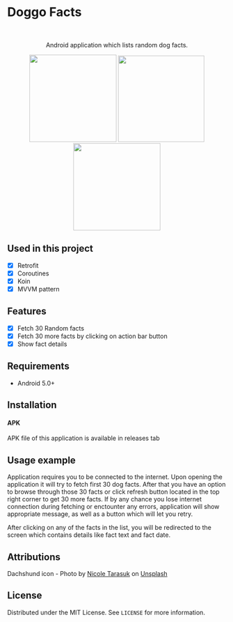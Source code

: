 # Doggo Facts
<br />
<p align="center">
  <p align="center">
    Android application which lists random dog facts.
  </p>
</p>

<p align="row">
  <p align="center">
    <img src= "https://i.ibb.co/5L0K51z/photo1.png" width="200" >
    <img src= "https://i.ibb.co/m9TzNFb/photo2.png" width="198" >
    <img src= "https://i.ibb.co/n8Hh1m6/photo3.png" width="200" >
   </p>
</p>

## Used in this project

- [x] Retrofit
- [x] Coroutines
- [x] Koin 
- [x] MVVM pattern 

## Features

- [x] Fetch 30 Random facts
- [x] Fetch 30 more facts by clicking on action bar button
- [x] Show fact details

## Requirements

- Android 5.0+

## Installation

#### APK

APK file of this application is available in releases tab

## Usage example

Application requires you to be connected to the internet. Upon opening the application it will try to fetch first 30 dog facts.
After that you have an option to browse through those 30 facts or click refresh button located in the top right corner to get 30 more facts.
If by any chance you lose internet connection during fetching or enctounter any errors, application will show appropriate message, as well as a button which will let you retry.

After clicking on any of the facts in the list, you will be redirected to the screen which contains details like fact text and fact date.

## Attributions

Dachshund icon - Photo by <a href="https://unsplash.com/@nicole_tarasuk?utm_source=unsplash&utm_medium=referral&utm_content=creditCopyText">Nicole Tarasuk</a> on <a href="https://unsplash.com/s/photos/doggo?utm_source=unsplash&utm_medium=referral&utm_content=creditCopyText">Unsplash</a>
  

## License

Distributed under the MIT License. See `LICENSE` for more information.
